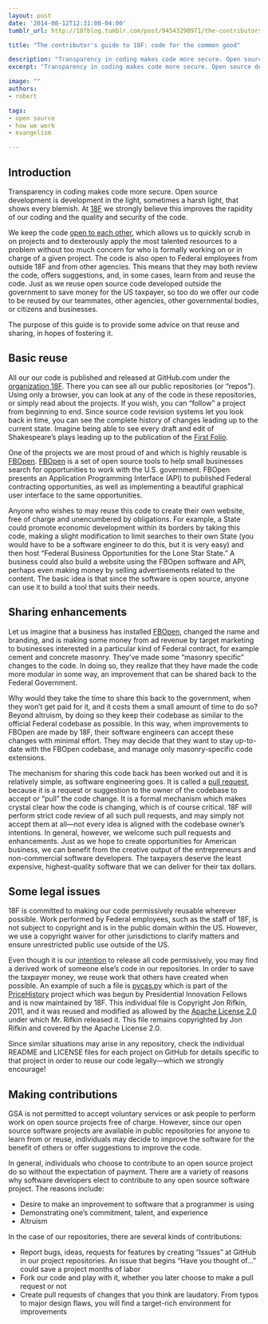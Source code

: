```yaml
---
layout: post
date: '2014-08-12T12:31:00-04:00'
tumblr_url: http://18fblog.tumblr.com/post/94543290971/the-contributors-guide-to-18f-code-for-the-common

title: "The contributor's guide to 18F: code for the common good"

description: "Transparency in coding makes code more secure. Open source development is development in the light, sometimes a harsh light, that shows every blemish. At 18F we strongly believe this improves the rapidity of our coding and the quality and security of the code."
excerpt: "Transparency in coding makes code more secure. Open source development is development in the light, sometimes a harsh light, that shows every blemish. At 18F we strongly believe this improves the rapidity of our coding and the quality and security of the code."

image: ""
authors:
- robert

tags:
- open source
- how we work
- evangelism

---
```



Introduction
------------

Transparency in coding makes code more secure. Open source development
is development in the light, sometimes a harsh light, that shows every
blemish. At [18F](https://18f.gsa.gov/) we strongly believe this
improves the rapidity of our coding and the quality and security of the
code.

We keep the code [open to each other](https://github.com/18F), which
allows us to quickly scrub in on projects and to dexterously apply the
most talented resources to a problem without too much concern for who is
formally working on or in charge of a given project. The code is also
open to Federal employees from outside 18F and from other agencies. This
means that they may both review the code, offers suggestions, and, in
some cases, learn from and reuse the code. Just as we reuse open source
code developed outside the government to save money for the US taxpayer,
so too do we offer our code to be reused by our teammates, other
agencies, other governmental bodies, or citizens and businesses.

The purpose of this guide is to provide some advice on that reuse and
sharing, in hopes of fostering it.

Basic reuse
-----------

All our our code is published and released at GitHub.com under the
[organization 18F](https://github.com/18F/). There you can see all our
public repositories (or “repos”). Using only a browser, you can look at
any of the code in these repositories, or simply read about the
projects. If you wish, you can “follow” a project from beginning to end.
Since source code revision systems let you look back in time, you can
see the complete history of changes leading up to the current state.
Imagine being able to see every draft and edit of Shakespeare’s plays
leading up to the publication of the [First
Folio](https://en.wikipedia.org/wiki/First_Folio).

One of the projects we are most proud of and which is highly reusable is
[FBOpen](https://github.com/18F/fbopen).
[FBOpen](https://fbopen.gsa.gov/) is a set of open source tools to help
small businesses search for opportunities to work with the U.S.
government. FBOpen presents an Application Programming Interface (API)
to published Federal contracting opportunities, as well as implementing
a beautiful graphical user interface to the same opportunities.

Anyone who wishes to may reuse this code to create their own website,
free of charge and unencumbered by obligations. For example, a State
could promote economic development within its borders by taking this
code, making a slight modification to limit searches to their own State
(you would have to be a software engineer to do this, but it is very
easy) and then host “Federal Business Opportunities for the Lone Star
State.” A business could also build a website using the FBOpen software
and API, perhaps even making money by selling advertisements related to
the content. The basic idea is that since the software is open source,
anyone can use it to build a tool that suits their needs.

Sharing enhancements
--------------------

Let us imagine that a business has installed
[FBOpen](https://github.com/18F/fbopen), changed the name and branding,
and is making some money from ad revenue by target marketing to
businesses interested in a particular kind of Federal contract, for
example cement and concrete masonry. They’ve made some “masonry
specific” changes to the code. In doing so, they realize that they have
made the code more modular in some way, an improvement that can be
shared back to the Federal Government.

Why would they take the time to share this back to the government, when
they won’t get paid for it, and it costs them a small amount of time to
do so? Beyond altruism, by doing so they keep their codebase as similar
to the official Federal codebase as possible. In this way, when
improvements to FBOpen are made by 18F, their software engineers can
accept these changes with minimal effort. They may decide that they want
to stay up-to-date with the FBOpen codebase, and manage only
masonry-specific code extensions.

The mechanism for sharing this code back has been worked out and it is
relatively simple, as software engineering goes. It is called a [pull
request](https://help.github.com/articles/using-pull-requests), because
it is a request or suggestion to the owner of the codebase to accept or
“pull” the code change. It is a formal mechanism which makes crystal
clear how the code is changing, which is of course critical. 18F will
perform strict code review of all such pull requests, and may simply not
accept them at all—not every idea is aligned with the codebase owner’s
intentions. In general, however, we welcome such pull requests and
enhancements. Just as we hope to create opportunities for American
business, we can benefit from the creative output of the entrepreneurs
and non-commercial software developers. The taxpayers deserve the least
expensive, highest-quality software that we can deliver for their tax
dollars.

Some legal issues
-----------------

18F is committed to making our code permissively reusable wherever
possible. Work performed by Federal employees, such as the staff of 18F,
is not subject to copyright and is in the public domain within the US.
However, we use a copyright waiver for other jurisdictions to clarify
matters and ensure unrestricted public use outside of the US.

Even though it is our
[intention](https://18f.gsa.gov/2014/07/29/18f-an-open-source-team/) to
release all code permissively, you may find a derived work of someone
else’s code in our repositories. In order to save the taxpayer money, we
reuse work that others have created when possible. An example of such a
file is
[pycas.py](https://github.com/18F/PriceHistoryAuth/blob/master/pycas.py)
which is part of the
[PriceHistory](https://github.com/18F/PriceHistoryInstall) project which
was begun by Presidential Innovation Fellows and is now maintained by
18F. This individual file is Copyright Jon Rifkin, 2011, and it was
reused and modified as allowed by the [Apache License
2.0](https://www.apache.org/licenses/LICENSE-2.0) under which Mr. Rifkin
released it. This file remains copyrighted by Jon Rifkin and covered by
the Apache License 2.0.

Since similar situations may arise in any repository, check the
individual README and LICENSE files for each project on GitHub for
details specific to that project in order to reuse our code
legally—which we strongly encourage!

Making contributions
--------------------

GSA is not permitted to accept voluntary services or ask people to
perform work on open source projects free of charge. However, since our
open source software projects are available in public repositories for
anyone to learn from or reuse, individuals may decide to improve the
software for the benefit of others or offer suggestions to improve the
code.

In general, individuals who choose to contribute to an open source
project do so without the expectation of payment. There are a variety of
reasons why software developers elect to contribute to any open source
software project. The reasons include:

-   Desire to make an improvement to software that a programmer is using
-   Demonstrating one’s commitment, talent, and experience
-   Altruism

In the case of our repositories, there are several kinds of
contributions:

-   Report bugs, ideas, requests for features by creating “Issues” at
    GitHub in our project repositories. An issue that begins “Have you
    thought of…” could save a project months of labor
-   Fork our code and play with it, whether you later choose to make a
    pull request or not
-   Create pull requests of changes that you think are laudatory. From
    typos to major design flaws, you will find a target-rich environment
    for improvements
